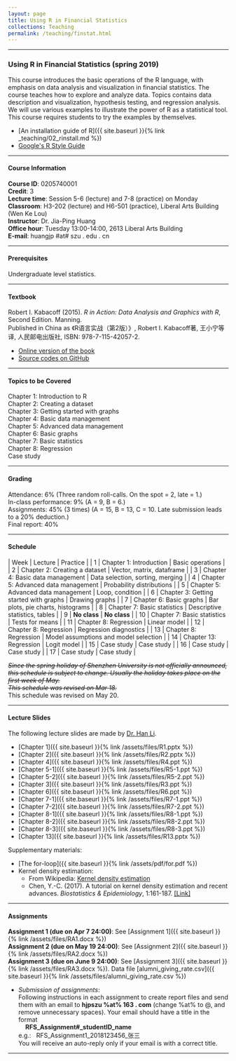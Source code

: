 ```yaml
---
layout: page
title: Using R in Financial Statistics
collections: Teaching
permalink: /teaching/finstat.html
---
```


---
### Using R in Financial Statistics (spring 2019)

This course introduces the basic operations of the R language, with emphasis on data analysis and visualization in financial statistics. The course teaches how to explore and analyze data. Topics contains data description and visualization, hypothesis testing, and regression analysis. We will use various examples to illustrate the power of R as a statistical tool. This course requires students to try the examples by themselves.

* [An installation guide of R]({{ site.baseurl }}{% link _teaching/02_rinstall.md %})   
* [Google's R Style Guide](https://google.github.io/styleguide/Rguide.xml)   

---
#### Course Information

**Course ID**: 0205740001   
**Credit**: 3      
**Lecture time**: Session 5-6 (lecture) and 7-8 (practice) on Monday    
**Classroom**: H3-202 (lecture) and H6-501 (practice), Liberal Arts Building (Wen Ke Lou)   
**Instructor**: Dr. Jia-Ping Huang   
**Office hour**: Tuesday 13:00-14:00, 2613 Liberal Arts Building    
**E-mail**: huangjp #at# szu . edu . cn

---
#### Prerequisites

Undergraduate level statistics.

---
#### Textbook

Robert I. Kabacoff (2015). *R in Action: Data Analysis and Graphics with R*, Second Edition. Manning.   
Published in China as 《R语言实战（第2版）》, Robert I. Kabacoff著, 王小宁等译, 人民邮电出版社, ISBN: 978-7-115-42057-2.

* [Online version of the book](https://www.manning.com/books/r-in-action-second-edition)   
* [Source codes on GitHub](https://github.com/kabacoff/RiA2)

---
#### Topics to be Covered

Chapter 1: Introduction to R     
Chapter 2: Creating a dataset   
Chapter 3: Getting started with graphs    
Chapter 4: Basic data management   
Chapter 5: Advanced data management   
Chapter 6: Basic graphs   
Chapter 7: Basic statistics   
Chapter 8: Regression   
Case study   

---
#### Grading

Attendance: 6% (Three random roll-calls. On the spot = 2, late = 1.)     
In-class performance: 9% (A = 9, B = 6.)   
Assignments: 45% (3 times) (A = 15, B = 13, C = 10. Late submission leads to a 20% deduction.)     
Final report: 40%   

---
#### Schedule

| Week | Lecture | Practice |
| 1 | Chapter 1: Introduction | Basic operations |
| 2 | Chapter 2: Creating a dataset | Vector, matrix, dataframe |
| 3 | Chapter 4: Basic data management | Data selection, sorting, merging |
| 4 | Chapter 5: Advanced data management | Probability distributions |
| 5 | Chapter 5: Advanced data management | Loop, condition |
| 6 | Chapter 3: Getting started with graphs | Drawing graphs |
| 7 | Chapter 6: Basic graphs | Bar plots, pie charts, histograms |
| 8 | Chapter 7: Basic statistics | Descriptive statistics, tables |
| 9 | **No class** | **No class** |
| 10 | Chapter 7: Basic statistics | Tests for means |
| 11 | Chapter 8: Regression | Linear model |
| 12 | Chapter 8: Regression | Regression diagnostics |
| 13 | Chapter 8: Regression | Model assumptions and model selection |
| 14 | Chapter 13: Regression | Logit model |
| 15 | Case study | Case study |
| 16 | Case study | Case study |
| 17 | Case study | Case study |

~~*Since the spring holiday of Shenzhen University is not officially announced, this schedule is subject to change. Usually the holiday takes place on the first week of May.*~~   
~~*This schedule was revised on Mar 18.*~~   
This schedule was revised on May 20.   

---
#### Lecture Slides

The following lecture slides are made by [Dr. Han Li](http://bs.szu.edu.cn/?Teacher82/139.html).

* [Chapter 1]({{ site.baseurl }}{% link /assets/files/R1.pptx %})
* [Chapter 2]({{ site.baseurl }}{% link /assets/files/R2.pptx %})
* [Chapter 4]({{ site.baseurl }}{% link /assets/files/R4.ppt %})
* [Chapter 5-1]({{ site.baseurl }}{% link /assets/files/R5-1.ppt %})
* [Chapter 5-2]({{ site.baseurl }}{% link /assets/files/R5-2.ppt %})   
* [Chapter 3]({{ site.baseurl }}{% link /assets/files/R3.ppt %})   
* [Chapter 6]({{ site.baseurl }}{% link /assets/files/R6.ppt %})   
* [Chapter 7-1]({{ site.baseurl }}{% link /assets/files/R7-1.ppt %})   
* [Chapter 7-2]({{ site.baseurl }}{% link /assets/files/R7-2.ppt %})   
* [Chapter 8-1]({{ site.baseurl }}{% link /assets/files/R8-1.ppt %})   
* [Chapter 8-2]({{ site.baseurl }}{% link /assets/files/R8-2.ppt %})   
* [Chapter 8-3]({{ site.baseurl }}{% link /assets/files/R8-3.ppt %})   
* [Chapter 13]({{ site.baseurl }}{% link /assets/files/R13.pptx %})   

Supplementary materials:

* [The for-loop]({{ site.baseurl }}{% link /assets/pdf/for.pdf %})   
* Kernel density estimation:   
  - From Wikipedia: [Kernel density estimation](https://en.wikipedia.org/wiki/Kernel_density_estimation)   
  - Chen, Y.-C. (2017). A tutorial on kernel density estimation and recent advances. *Biostatistics & Epidemiology*, 1:161-187. [[Link]](https://www.tandfonline.com/doi/full/10.1080/24709360.2017.1396742)   


---
#### Assignments

**Assignment 1 (due on Apr 7 24:00)**: See [Assignment 1]({{ site.baseurl }}{% link /assets/files/RA1.docx %})    
**Assignment 2 (due on May 19 24:00)**: See [Assignment 2]({{ site.baseurl }}{% link /assets/files/RA2.docx %})       
**Assignment 3 (due on June 9 24:00)**: See [Assignment 3]({{ site.baseurl }}{% link /assets/files/RA3.docx %}). Data file [alumni_giving_rate.csv]({{ site.baseurl }}{% link /assets/files/alumni_giving_rate.csv %})       

* *Submission of assignments*:   
  Following instructions in each assignment to create report files and send them with an email to **hjpszu %at% 163 . com** (change %at% to @, and remove unnecessary spaces). Your email should have a title in the format   
  &nbsp; &nbsp; **RFS_Assignment#_studentID_name**   
  e.g.: &nbsp; RFS_Assignment1_2018123456_张三   
  You will receive an auto-reply only if your email is with a correct title.

---
